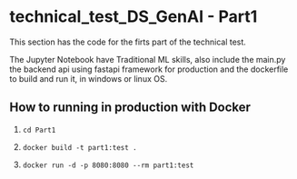 # technical_test_DS_GenAI - Part1

This section has the code for the firts part of the technical test.

The Jupyter Notebook have Traditional ML skills, also include the main.py the backend api using fastapi framework for production and the dockerfile to build and run it, in windows or linux OS.



## How to running in production with Docker


1. `cd Part1` 

2. `docker build -t part1:test .`

3. `docker run -d -p 8080:8080 --rm part1:test `
